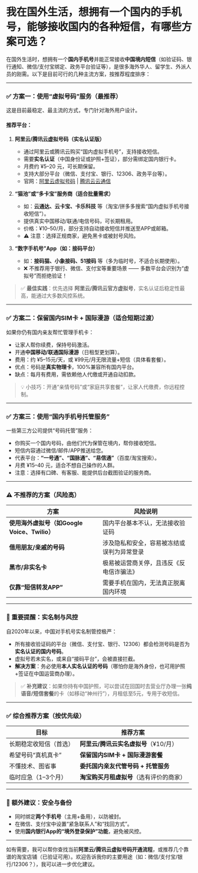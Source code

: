 # 我在国外生活，想拥有一个国内的手机号，能够接收国内的各种短信，有哪些方案可选？

在国外生活时，想拥有一个**国内手机号**并能正常接收**中国境内短信**（如验证码、银行通知、微信/支付宝绑定、政务平台验证等），是很多海外华人、留学生、外派人员的刚需。以下是目前可行的几种主流方案，按推荐程度排序：

---

### ✅ **方案一：使用“虚拟号码”服务（最推荐）**
这是目前最稳定、最主流的方式，专门针对海外用户设计。

#### 推荐平台：
1. **阿里云/腾讯云虚拟号码（实名认证版）**
   - 通过阿里云或腾讯云购买“国内虚拟手机号”，支持接收短信。
   - 需要**实名认证**（中国身份证或护照+签证），部分需绑定国内银行卡。
   - 月费约 ¥5–20 元，可长期保留。
   - 支持大部分平台（微信、支付宝、银行、12306、政务平台等）。
   - 官网：[阿里云虚拟号码](https://www.aliyun.com/product/voice) | [腾讯云云通信](https://cloud.tencent.com/product/call)

2. **“猫池”或“多卡宝”服务商（适合批量需求）**
   - 如：**云通达、云卡宝、卡乐科技** 等（淘宝/拼多多搜索“国内虚拟手机号接收短信”）。
   - 提供真实中国移动/联通/电信号码，可长期租用。
   - 价格：¥10–50/月，部分支持自动接收短信并推送至APP或邮箱。
   - ⚠️ 注意：选择正规商家，避免黑卡或被封号风险。

3. **“数字手机号”App（如：接码平台）**
   - 如：**接码猫、小象接码、51接码** 等（多为临时号，不适合长期使用）。
   - ❌ 不推荐用于银行、微信、支付宝等重要场景 —— 多数平台会识别为“虚拟号”而拒绝验证！

> ✅ **最佳实践**：优先选择 **阿里云/腾讯云官方虚拟号**，实名认证后稳定性最高，能通过大多数风控系统。

---

### ✅ **方案二：保留国内SIM卡 + 国际漫游（适合短期过渡）**
如果你仍有国内亲友帮忙管理手机卡：

- 让家人帮你续费，保持号码激活。
- 开通**中国移动/联通国际漫游**（日租型更划算）。
- 费用：约 ¥5–15元/天，或 ¥99元/月无限流量+短信（具体看套餐）。
- 优点：号码是**真实物理卡**，100%兼容所有国内平台。
- 缺点：每月有费用，需依赖他人代缴或开通自动扣款。

> 💡 小技巧：开通“亲情号码”或“家庭共享套餐”，让家人代缴费，你远程控制。

---

### ✅ **方案三：使用“国内手机号托管服务”**
一些第三方公司提供“号码托管”服务：

- 你购买一个国内号码，由他们代为保管在境内，帮你接收短信。
- 短信内容通过微信/邮件/APP推送给您。
- 代表平台：**“一号通”、“国脉通”、“易信通”**（百度/淘宝搜索）。
- 月费 ¥15–40 元，适合不想自己操作的人群。
- 注意：选择有口碑、有客服、能提供后台截图验证的服务商。

---

### ⚠️ 不推荐的方案（风险高）

| 方案 | 风险说明 |
|------|----------|
| **使用海外虚拟号（如Google Voice、Twilio）** | 国内平台基本不认，无法接收验证码 |
| **借用朋友/亲戚的号码** | 涉及隐私和安全，容易被冻结或误判为异常登录 |
| **黑市/非实名卡** | 极易被运营商关停，且违反《反电信诈骗法》 |
| **仅靠“短信转发APP”** | 需要手机在国内，无法真正脱离国内环境 |

---

### 📌 重要提醒：实名制与风控

自2020年以来，中国对手机号实名制管控极严：

- 所有接收验证码的平台（微信、支付宝、银行、12306）都会检测号码是否为**实名认证的国内号码**。
- 虚拟号若未实名，或来自“接码平台”，会被直接拦截。
- **解决方案**：务必使用**本人实名认证的号码**（哪怕你是海外身份，也可用护照+签证在中国运营商办理）。

> ✅ **补充建议**：如果你持有中国护照，可以尝试在回国时去营业厅办理一张**纯语音/短信套餐**的卡（如移动“神州行”），月租低至5元，专用于收短信。

---

### ✅ 综合推荐方案（按优先级）

| 目标 | 推荐方案 |
|------|----------|
| 长期稳定收短信（首选） | **阿里云/腾讯云实名虚拟号**（¥10/月） |
| 希望号码“真机真卡” | **保留国内SIM卡 + 国际漫游套餐** |
| 不懂技术、图省事 | **委托国内亲友代管号码 + 托管服务** |
| 临时应急（1–3个月） | **淘宝购买月租虚拟号**（选有评价的商家） |

---

### 🔐 额外建议：安全与备份
- 同时绑定**两个手机号**（主用+备用），以防被封。
- 在微信、支付宝中设置“紧急联系人”和“找回方式”。
- 使用**国内银行App的“境外登录保护”功能**，避免被风控。

---

如有需要，我可以帮你查找当前**阿里云/腾讯云虚拟号码开通流程**，或推荐几个靠谱的淘宝店铺（已验证可用）。欢迎告诉我你的主要用途（如：微信/支付宝/银行/12306？），我可以进一步优化建议。

